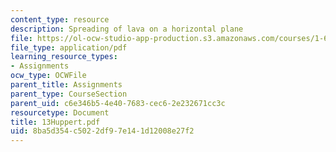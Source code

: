 ```yaml
---
content_type: resource
description: Spreading of lava on a horizontal plane
file: https://ol-ocw-studio-app-production.s3.amazonaws.com/courses/1-63-advanced-fluid-dynamics-of-the-environment-fall-2002/8ba5d354c5022df97e141d12008e27f2_13Huppert.pdf
file_type: application/pdf
learning_resource_types:
- Assignments
ocw_type: OCWFile
parent_title: Assignments
parent_type: CourseSection
parent_uid: c6e346b5-4e40-7683-cec6-2e232671cc3c
resourcetype: Document
title: 13Huppert.pdf
uid: 8ba5d354-c502-2df9-7e14-1d12008e27f2
---
```

